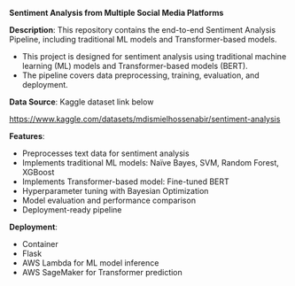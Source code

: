 **Sentiment Analysis from Multiple Social Media Platforms**

**Description**: 
This repository contains the end-to-end Sentiment Analysis Pipeline, including traditional ML models and Transformer-based models.

- This project is designed for sentiment analysis using traditional machine learning (ML) models and Transformer-based models (BERT). 
- The pipeline covers data preprocessing, training, evaluation, and deployment.

**Data Source**: Kaggle dataset link below

https://www.kaggle.com/datasets/mdismielhossenabir/sentiment-analysis

**Features**:
- Preprocesses text data for sentiment analysis
- Implements traditional ML models: Naïve Bayes, SVM, Random Forest, XGBoost
- Implements Transformer-based model: Fine-tuned BERT
- Hyperparameter tuning with Bayesian Optimization
- Model evaluation and performance comparison
- Deployment-ready pipeline

**Deployment**:
- Container
- Flask
- AWS Lambda for ML model inference
- AWS SageMaker for Transformer prediction

